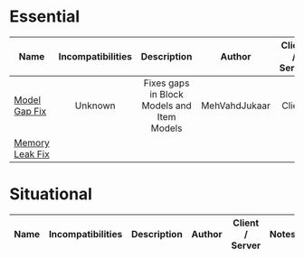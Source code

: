 # Essential
| Name | Incompatibilities | Description | Author | Client / Server | Notes |
| --- | :---: | :---: | :---: | :---: | :---: |
| [Model Gap Fix](https://modrinth.com/mod/QdG47OkI) | Unknown | Fixes gaps in Block Models and Item Models | MehVahdJukaar | Client | N/A |
| [Memory Leak Fix](https://modrinth.com/mod/NRjRiSSD) | 

# Situational
| Name | Incompatibilities | Description | Author | Client / Server | Notes |
| --- | :---: | :---: | :---: | :---: | :---: |

<!-- TODO: 1.20.1 --  add from this list for fabric
- [Debugify](https://isxander.dev)
- [Log Begone](https://modrinth.com/mod/9ON3zv6e)
 -->